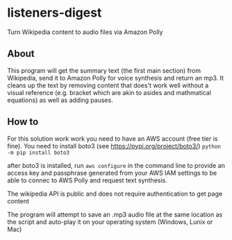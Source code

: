# listeners-digest
Turn Wikipedia content to audio files via Amazon Polly

## About
This program will get the summary text (the first main section) from Wikipedia, send it to Amazon Polly for voice synthesis and return an mp3.
It cleans up the text by removing content that does't work well without a visual reference (e.g. bracket which are akin to asides and mathmatical equations) as well as adding pauses.

## How to
For this solution work work you need to have an AWS account (free tier is fine).  You need to install boto3 (see https://pypi.org/project/boto3/)
```python -m pip install boto3```

after boto3 is installed, run ```aws configure``` in the command line to provide an access key and passphrase generated from your AWS IAM settings to be able to connec to AWS Polly and request text synthesis.

The wikipedia API is public and does not require authentication to get page content

The program will attempt to save an .mp3 audio file at the same location as the script and auto-play it on your operating system (Windows, Lunix or Mac)


